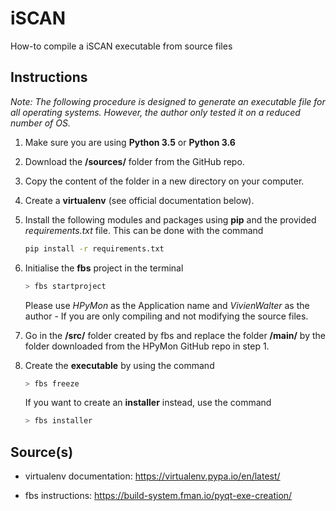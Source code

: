# iSCAN

How-to compile a iSCAN executable from source files

## Instructions

*Note: The following procedure is designed to generate an executable file for all operating systems. However, the author only tested it on a reduced number of OS.*

1. Make sure you are using **Python 3.5** or **Python 3.6**

2. Download the **/sources/** folder from the GitHub repo.

3. Copy the content of the folder in a new directory on your computer.

4. Create a **virtualenv** (see official documentation below).

5. Install the following modules and packages using **pip** and the provided *requirements.txt* file. This can be done with the command

    ```bash
    pip install -r requirements.txt
    ```

6. Initialise the **fbs** project in the terminal

    ```bash
    > fbs startproject
    ```

    Please use *HPyMon* as the Application name and *VivienWalter* as the author - If you are only compiling and not modifying the source files.

7. Go in the **/src/** folder created by fbs and replace the folder **/main/** by the folder downloaded from the HPyMon GitHub repo in step 1.

8. Create the **executable** by using the command

    ```bash
    > fbs freeze
    ```

    If you want to create an **installer** instead, use the command

    ```bash
    > fbs installer
    ```

## Source(s)

- virtualenv documentation: https://virtualenv.pypa.io/en/latest/

- fbs instructions: https://build-system.fman.io/pyqt-exe-creation/
